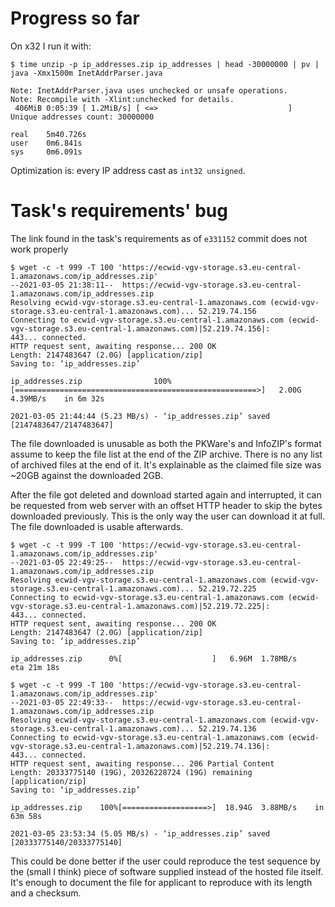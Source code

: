 # Progress so far

On x32 I run it with:
```
$ time unzip -p ip_addresses.zip ip_addresses | head -30000000 | pv | java -Xmx1500m InetAddrParser.java

Note: InetAddrParser.java uses unchecked or unsafe operations.
Note: Recompile with -Xlint:unchecked for details.
 406MiB 0:05:39 [ 1.2MiB/s] [ <=>                             ]
Unique addresses count: 30000000

real    5m40.726s
user    0m6.841s
sys     0m6.091s
```

Optimization is: every IP address cast as `int32 unsigned`.

# Task's requirements' bug

The link found in the task's requirements as of `e331152` commit  does not work properly
```
$ wget -c -t 999 -T 100 'https://ecwid-vgv-storage.s3.eu-central-1.amazonaws.com/ip_addresses.zip'                             
--2021-03-05 21:38:11--  https://ecwid-vgv-storage.s3.eu-central-1.amazonaws.com/ip_addresses.zip                              
Resolving ecwid-vgv-storage.s3.eu-central-1.amazonaws.com (ecwid-vgv-storage.s3.eu-central-1.amazonaws.com)... 52.219.74.156   
Connecting to ecwid-vgv-storage.s3.eu-central-1.amazonaws.com (ecwid-vgv-storage.s3.eu-central-1.amazonaws.com)|52.219.74.156|:
443... connected.                                                                                                              
HTTP request sent, awaiting response... 200 OK                                                                                 
Length: 2147483647 (2.0G) [application/zip]                                                                                    
Saving to: ‘ip_addresses.zip’                                                                                                  
                                                                                                                               
ip_addresses.zip                100%[======================================================>]   2.00G  4.39MB/s    in 6m 32s   
                                                                                                                               
2021-03-05 21:44:44 (5.23 MB/s) - ‘ip_addresses.zip’ saved [2147483647/2147483647]                                             
```
The file downloaded is unusable as both the PKWare's and InfoZIP's format assume to keep the file list at the end of the ZIP archive. There is no any list of archived files at the end of it. It's explainable as the claimed file size was ~20GB against the downloaded 2GB.

After the file got deleted and download started again and interrupted, it can be requested from web server with an offset HTTP header to skip the bytes downloaded previously. This is the only way the user can download it at full. The file downloaded is usable afterwards.
```
$ wget -c -t 999 -T 100 'https://ecwid-vgv-storage.s3.eu-central-1.amazonaws.com/ip_addresses.zip'                             
--2021-03-05 22:49:25--  https://ecwid-vgv-storage.s3.eu-central-1.amazonaws.com/ip_addresses.zip                              
Resolving ecwid-vgv-storage.s3.eu-central-1.amazonaws.com (ecwid-vgv-storage.s3.eu-central-1.amazonaws.com)... 52.219.72.225   
Connecting to ecwid-vgv-storage.s3.eu-central-1.amazonaws.com (ecwid-vgv-storage.s3.eu-central-1.amazonaws.com)|52.219.72.225|:
443... connected.                                                                                                              
HTTP request sent, awaiting response... 200 OK                                                                                 
Length: 2147483647 (2.0G) [application/zip]                                                                                    
Saving to: ‘ip_addresses.zip’                                  
                                                                                                                               
ip_addresses.zip      0%[                    ]   6.96M  1.78MB/s    eta 21m 18s                                                
                                                                                                                               
$ wget -c -t 999 -T 100 'https://ecwid-vgv-storage.s3.eu-central-1.amazonaws.com/ip_addresses.zip'                             
--2021-03-05 22:49:33--  https://ecwid-vgv-storage.s3.eu-central-1.amazonaws.com/ip_addresses.zip                              
Resolving ecwid-vgv-storage.s3.eu-central-1.amazonaws.com (ecwid-vgv-storage.s3.eu-central-1.amazonaws.com)... 52.219.74.136   
Connecting to ecwid-vgv-storage.s3.eu-central-1.amazonaws.com (ecwid-vgv-storage.s3.eu-central-1.amazonaws.com)|52.219.74.136|:
443... connected.                                                                                                              
HTTP request sent, awaiting response... 206 Partial Content                                                                    
Length: 20333775140 (19G), 20326228724 (19G) remaining [application/zip]                                                       
Saving to: ‘ip_addresses.zip’                                  
                                                                                                                               
ip_addresses.zip    100%[===================>]  18.94G  3.88MB/s    in 63m 58s                                                 
                               
2021-03-05 23:53:34 (5.05 MB/s) - ‘ip_addresses.zip’ saved [20333775140/20333775140]
```
This could be done better if the user could reproduce the test sequence by the (small I think) piece of software supplied instead of the hosted file itself. It's enough to document the file for applicant to reproduce with its length and a checksum.
